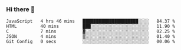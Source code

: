 ### Hi there 👋

<!--
**KLXLjun/KLXLjun** is a ✨ _special_ ✨ repository because its `README.md` (this file) appears on your GitHub profile.

Here are some ideas to get you started:

- 🔭 I’m currently working on ...
- 🌱 I’m currently learning ...
- 👯 I’m looking to collaborate on ...
- 🤔 I’m looking for help with ...
- 💬 Ask me about ...
- 📫 How to reach me: ...
- 😄 Pronouns: ...
- ⚡ Fun fact: ...
-->

<!--START_SECTION:waka-->
```text
JavaScript   4 hrs 46 mins   █████████████████████░░░░   84.37 % 
HTML         40 mins         ███░░░░░░░░░░░░░░░░░░░░░░   11.90 % 
C            7 mins          ▓░░░░░░░░░░░░░░░░░░░░░░░░   02.25 % 
JSON         4 mins          ▒░░░░░░░░░░░░░░░░░░░░░░░░   01.40 % 
Git Config   0 secs          ░░░░░░░░░░░░░░░░░░░░░░░░░   00.06 % 
```
<!--END_SECTION:waka-->
